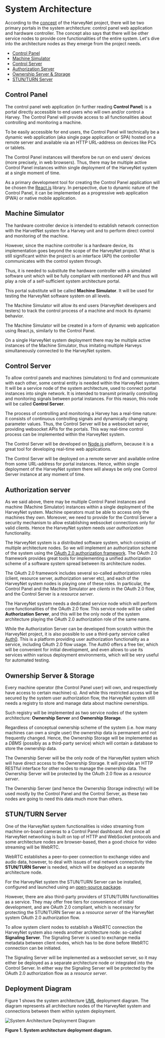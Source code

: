 # System Architecture

According to the [concept](./project-concept.md) of the HarveyNet project, there will be two primary portals in the system architecture: control panel web application and hardware controller. The concept also says that there will be other service nodes to provide core functionalities of the entire system. Let's dive into the architecture nodes as they emerge from the project needs.

- [Control Panel](#control-panel)
- [Machine Simulator](#machine-simulator)
- [Control Server](#control-server)
- [Authorization Server](#authorization-server)
- [Ownership Server & Storage](#ownership-server-&-storage)
- [STUN/TURN Server](#stunturn-server)

## Control Panel

The control panel web application (in further reading **Control Panel**) is a portal directly accessible to end users who will own and/or control a Harvey. The Control Panel will provide access to all functionalities about controlling and monitoring a machine.

To be easily accessible for end users, the Control Panel will technically be a dynamic web application (aka single page application or SPA) hosted on a remote server and available via an HTTP URL-address on devices like PCs or tablets.

The Control Panel instances will therefore be run on end users' devices (more precisely, in web browsers). Thus, there may be multiple active Control Panel instances within single deployment of the HarveyNet system at a single moment of time.

As a primary development tool for creating the Control Panel application will be chosen the [React.js](https://reactjs.org/) library. In perspective, due to dynamic nature of the Control Panel, it can be implemented as a progressive web application (PWA) or native mobile application.

## Machine Simulator

The hardware controller device is intended to establish network connection with the HarvetNet system for a Harvey unit and to perform direct control and monitoring of the machine.

However, since the machine controller is a hardware device, its implementation goes beyond the scope of the HarveyNet project. What is still significant within the project is an interface (API) the controller communicates with the control system through.

Thus, it is needed to substitute the hardware controller with a simulated software unit which will be fully compliant with mentioned API and thus will play a role of a self-sufficient system architecture portal.

This portal substitute will be called **Machine Simulator**. It will be used for testing the HarveyNet software system on all levels.

The Machine Simulator will allow its end users (HarveyNet developers and testers) to track the control process of a machine and mock its dynamic behavior.

The Machine Simulator will be created in a form of dynamic web application using React.js, similarly to the Control Panel.

On a single HarveyNet system deployment there may be multiple active instances of the Machine Simulator, thus imitating multiple Harveys simultaneously connected to the HarveyNet system.

## Control Server

To allow control panels and machines (simulators) to find and communicate with each other, some central entity is needed within the HarveyNet system. It will be a service node of the system architecture, used to connect portal instances into single network. It is intended to transmit primarily controlling and monitoring signals between portal instances. For this reason, this node will be called **Control Server**.

The process of controlling and monitoring a Harvey has a real-time nature: it consists of continuous controlling signals and dynamically changing parameter values. Thus, the Control Server will be a websocket server, providing websocket APIs for the portals. This way real-time control process can be implemented within the HarveyNet system.

The Control Server will be developed on [Node.js](https://nodejs.org/) platform, because it is a great tool for developing real-time web applications.

The Control Server will be deployed on a remote server and available online from some URL-address for portal instances. Hence, within single deployment of the HarveyNet system there will always be only one Control Server instance at any moment of time.

## Authorization server

As we said above, there may be multiple Control Panel instances and machine (Machine Simulator) instances within a single deployment of the HarveyNet system. Machine operators must be able to access only the machines they own. Moreover, we need to provide for the Control Server a security mechanism to allow establishing websocket connections only for valid clients. Hence the HarveyNet system needs *user authorization* functionality.

The HarveyNet system is a distributed software system, which consists of multiple architecture nodes. So we will implement an authorization scheme of the system using the [OAuth 2.0 authorization framework](https://tools.ietf.org/html/rfc6749). The OAuth 2.0 framework provides great tools for implementing a unified authorization scheme of a software system spread between its architecture nodes.

The OAuth 2.0 framework includes several so-called authorization roles (client, resource server, authorization server etc), and each of the HarveyNet system nodes is playing one of these roles. In particular, the Control Panel and the Machine Simulator are *clients* in the OAuth 2.0 flow, and the Control Server is a *resource server*.

The HarveyNet system needs a dedicated service node which will perform core functionalities of the OAuth 2.0 flow. This service node will be called **Authorization Server**, and this will be the only node of the system architecture playing the OAuth 2.0 authorization role of the same name.

While the Authorization Server can be developed from scratch within the HarveyNet project, it is also possible to use a third-party service called [Auth0](https://auth0.com/). This is a platform providing user authorization functionality as a service, including OAuth 2.0 flow usage. The Auth0 offers a free tier, which will be convenient for initial development, and even allows to use its services within various deployment environments, which will be very useful for automated testing.

## Ownership Server & Storage

Every machine operator (the Control Panel user) will own, and respectively have access to certain machine(-s). And while this restricted access will be secured by the system user authorization flow, the HarveyNet system still needs a registry to store and manage data about machine ownerships.

Such registry will be implemented as two service nodes of the system architecture: **Ownership Server** and **Ownership Storage**.

Regardless of conceptual ownership scheme of the system (i.e. how many machines can own a single user) the ownership data is permanent and not frequently changed. Hence, the Ownership Storage will be implemented as a *DBMS* (possibly as a third-party service) which will contain a database to store the ownership data.

The Ownership Server will be the only node of the HarveyNet system which will have direct access to the Ownership Storage. It will provide an HTTP RESTful interface for other nodes to manage the ownership data. The Ownership Server will be protected by the OAuth 2.0 flow as a *resource server*.

The Ownership Server (and hence the Ownership Storage indirectly) will be used mostly by the Control Panel and the Control Server, as these two nodes are going to need this data much more than others.

## STUN/TURN Server

One of the HarveyNet system functionalities is video streaming from machine on-board cameras to a Control Panel dashboard. And since all HarveyNet networking is built on top of HTTP and WebSocket protocols and some architecture nodes are browser-based, then a good choice for video streaming will be WebRTC.

WebRTC establishes a peer-to-peer connection to exchange video and audio data, however, to deal with issues of real network connectivity the **STUN/TURN Server** is needed, which will be deployed as a separate architecture node.

For the HarveyNet system the STUN/TURN Server can be installed, configured and launched using an [open-source package](https://code.google.com/archive/p/rfc5766-turn-server/).

However, there are also third-party providers of STUN/TURN functionalities as a service. They may offer free tiers for convenience of initial development, and are OAuth 2.0 compliant, which is necessary for protecting the STUN/TURN Server as a *resource server* of the HarveyNet system OAuth 2.0 authorization flow.

To allow system client nodes to establish a WebRTC connection the HarveyNet system also needs another architecture node: so-called **Signaling Server**. The Signaling Server is used to exchange media metadata between client nodes, which has to be done before WebRTC connection can be initiated.

The Signaling Server will be implemented as a websocket server, so it may either be deployed as a separate architecture node or integrated into the Control Server. In either way the Signaling Server will be protected by the OAuth 2.0 authorization flow as a *resource server*.

## Deployment Diagram

Figure 1 shows the system architecture [UML](https://www.uml.org/) deployment diagram. The diagram represents all architecture nodes of the HarveyNet system and connections between them within system deployment.

![System Architecture Deployment Diagram](/home/ant/Projects/harveynet/docs/system-architecture-deployment-diagram.png)

**Figure 1. System architecture deployment diagram.**

